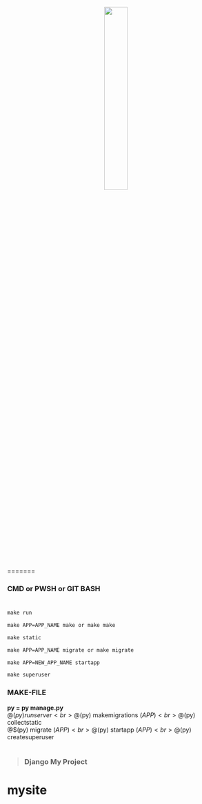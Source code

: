 
<p align ="center" width="100%">
<img width="33%" src="https://www.img-studios.com/wp-content/uploads/2016/10/IMG-LOGO-HOMEPAGE.png">

=======


<!-- ![AnVIL Image](https://www.img-studios.com/wp-content/uploads/2016/10/IMG-LOGO-HOMEPAGE.png "AnVIL Portal Image!") -->
</p>



### CMD or PWSH or GIT BASH
#



```cmd
make run
```
```cmd
make APP=APP_NAME make or make make
```
```cmd
make static
```
```cmd
make APP=APP_NAME migrate or make migrate
```
```cmd
make APP=NEW_APP_NAME startapp
```
```cmd
make superuser
```

### MAKE-FILE
**py = py manage.py**<br>
@$(py) runserver<br>
@$(py) makemigrations $(APP)<br>
@$(py) collectstatic<br>
@$(py) migrate $(APP)<br>
@$(py) startapp $(APP)<br>
@$(py) createsuperuser<br>

#
> ### Django My Project
# mysite

